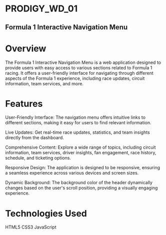 # PRODIGY_WD_01

## Formula 1 Interactive Navigation Menu
# Overview
The Formula 1 Interactive Navigation Menu is a web application designed to provide users with easy access to various sections related to Formula 1 racing. It offers a user-friendly interface for navigating through different aspects of the Formula 1 experience, including race updates, circuit information, team services, and more.

# Features
User-Friendly Interface: The navigation menu offers intuitive links to different sections, making it easy for users to find relevant information.

Live Updates: Get real-time race updates, statistics, and team insights directly from the dashboard.

Comprehensive Content: Explore a wide range of topics, including circuit information, team services, driver insights, fan engagement, race history, schedule, and ticketing options.

Responsive Design: The application is designed to be responsive, ensuring a seamless experience across various devices and screen sizes.

Dynamic Background: The background color of the header dynamically changes based on the user's scroll position, providing a visually engaging experience.

# Technologies Used
HTML5
CSS3
JavaScript
